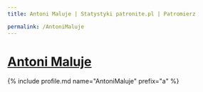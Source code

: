 ```yaml
---
title: Antoni Maluje | Statystyki patronite.pl | Patromierz

permalink: /AntoniMaluje
---
```


# [Antoni Maluje](https://patronite.pl/AntoniMaluje)

{% include profile.md name="AntoniMaluje" prefix="a" %}
